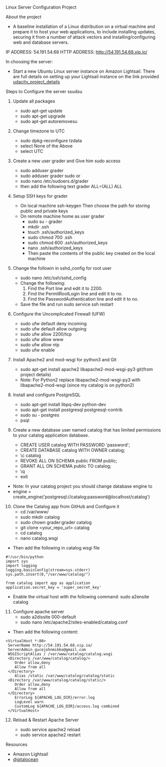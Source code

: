 Linux Server Configuration Project

About the project
- A baseline installation of a Linux distribution on a virtual machine and prepare it to host your web applications, to include installing updates, securing it from a number of attack vectors and installing/configuring web and database servers.

IP ADDRESS: 54.191.54.68 HTTP ADDRESS: http://54.191.54.68.xip.io/

In choosing the server:
- Start a new Ubuntu Linux server instance on Amazon Lightsail. There are full details on setting up your Lightsail instance on the link provided [udacity_project_details](https://classroom.udacity.com/nanodegrees/nd004/parts/b2de4bd4-ef07-45b1-9f49-0e51e8f1336e/modules/56cf3482-b006-455c-8acd-26b37b6458d2/lessons/046c35ef-5bd2-4b56-83ba-a8143876165e/concepts/c4cbd3f2-9adb-45d4-8eaf-b5fc89cc606e.)

Steps to Configure the server
ssudsu
1. Update all packages
    - sudo apt-get update
    - sudo apt-get upgrade
    - sudo apt-get autoremovesu


2. Change timezone to UTC 
    - sudo dpkg-reconfigure tzdata
    - select None of the Above
    - select UTC

3. Create a new user grader and Give him sudo access
    - sudo adduser grader
    - sudo adduser grader sudo
            or
    - sudo nano /etc/sudoers.d/grader 
    - then add the following text grader ALL=(ALL) ALL

4. Setup SSH keys for grader
    - On local machine ssh-keygen Then choose the path for storing public and private keys
    - On remote machine home as user grader
        - sudo su - grader
        - mkdir .ssh
        - touch .ssh/authorized_keys 
        - sudo chmod 700 .ssh
        - sudo chmod 600 .ssh/authorized_keys 
        - nano .ssh/authorized_keys 
        - Then paste the contents of the public key created on the local machine

5. Change the followin in sshd_config for root user
    - sudo nano /etc/ssh/sshd_config
    - Change the following:
        1. Find the Port line and edit it to 2200.
        2. Find the PermitRootLogin line and edit it to no.
        3. Find the PasswordAuthentication line and edit it to no.
    - Save the file and run sudo service ssh restart

6. Configure the Uncomplicated Firewall (UFW)
    - sudo ufw default deny incoming
    - sudo ufw default allow outgoing
    - sudo ufw allow 2200/tcp
    - sudo ufw allow www
    - sudo ufw allow ntp
    - sudo ufw enable

7. Install Apache2 and mod-wsgi for python3 and Git
    - sudo apt-get install apache2 libapache2-mod-wsgi-py3 git(from project details)
    - Note: For Python2 replace libapache2-mod-wsgi-py3 with libapache2-mod-wsgi (since my catalog is on python2)

8. Install and configure PostgreSQL
    - sudo apt-get install libpq-dev python-dev
    - sudo apt-get install postgresql postgresql-contrib
    - sudo su - postgres
    - psql

9. Create a new database user named catalog that has limited permissions to your catalog application database.
    - CREATE USER catalog WITH PASSWORD 'password';
    - CREATE DATABASE catalog WITH OWNER catalog;
    - \c catalog
    - REVOKE ALL ON SCHEMA public FROM public;
    - GRANT ALL ON SCHEMA public TO catalog;
    - \q
    - exit

- Note: In your catalog project you should change database engine to
- engine = create_engine('postgresql://catalog:password@localhost/catalog')

10. Clone the Catalog app from GitHub and Configure it
    - cd /var/www/
    - sudo mkdir catalog
    - sudo chown grader:grader catalog
    - git clone <your_repo_url> catalog
    - cd catalog
    - nano catalog.wsgi

   - Then add the following in catalog.wsgi file

    #!/usr/bin/python
    import sys
    import logging  
    logging.basicConfig(stream=sys.stderr)
    sys.path.insert(0,"/var/www/catalog/")

    from catalog import app as application
    application.secret_key = 'super_secret_key'

   - Enable the virtual host with the following command: sudo a2ensite catalog

11. Configure apache server
    - sudo a2dissite 000-default
    - sudo nano /etc/apache2/sites-enabled/catalog.conf

   - Then add the following content:

    <VirtualHost *:80>
     ServerName http://54.191.54.68.xip.io/
     ServerAdmin gucejohnmikko@gmail.com
     WSGIScriptAlias / /var/www/catalog/catalog.wsgi
     <Directory /var/www/catalog/catalog/>
        Order allow,deny
        Allow from all
     </Directory>
        Alias /static /var/www/catalog/catalog/static
     <Directory /var/www/catalog/catalog/static/>
        Order allow,deny
        Allow from all
     </Directory>
        ErrorLog ${APACHE_LOG_DIR}/error.log
        LogLevel warn
        CustomLog ${APACHE_LOG_DIR}/access.log combined
     </VirtualHost>


12. Reload & Restart Apache Server

    - sudo service apache2 reload
    -  sudo service apache2 restart

Resources
- Amazon Lightsail
- [digitalocean](https://www.digitalocean.com/community/tutorials/how-to-deploy-a-flask-application-on-an-ubuntu-vps)
